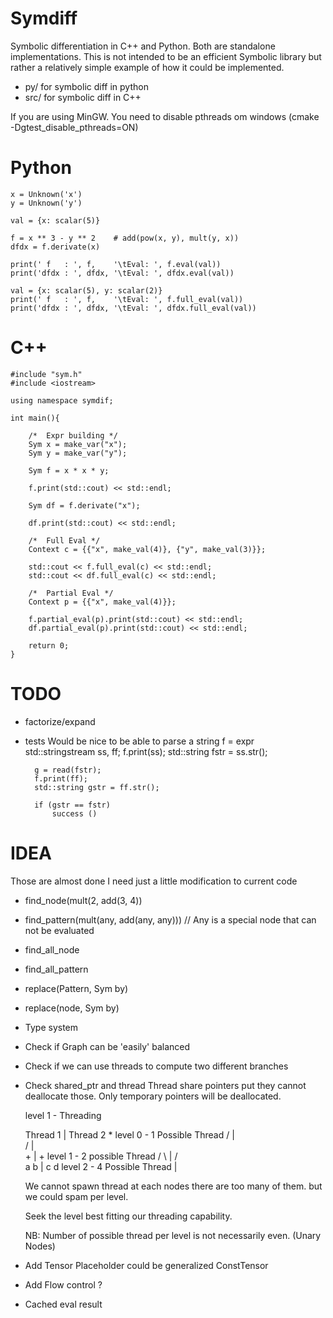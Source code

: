 Symdiff
=======

Symbolic differentiation in C++ and Python. Both are standalone implementations.
This is not intended to be an efficient Symbolic library but rather a
relatively simple example of how it could be implemented.


* py/ for symbolic diff in python
* src/ for symbolic diff in C++

If you are using MinGW. You need to disable pthreads om windows
(cmake -Dgtest_disable_pthreads=ON)

# Python

    x = Unknown('x')
    y = Unknown('y')

    val = {x: scalar(5)}

    f = x ** 3 - y ** 2    # add(pow(x, y), mult(y, x))
    dfdx = f.derivate(x)

    print(' f   : ', f,    '\tEval: ', f.eval(val))
    print('dfdx : ', dfdx, '\tEval: ', dfdx.eval(val))

    val = {x: scalar(5), y: scalar(2)}
    print(' f   : ', f,    '\tEval: ', f.full_eval(val))
    print('dfdx : ', dfdx, '\tEval: ', dfdx.full_eval(val))


# C++

    #include "sym.h"
    #include <iostream>

    using namespace symdif;

    int main(){

        /*  Expr building */
        Sym x = make_var("x");
        Sym y = make_var("y");

        Sym f = x * x * y;

        f.print(std::cout) << std::endl;

        Sym df = f.derivate("x");

        df.print(std::cout) << std::endl;

        /*  Full Eval */
        Context c = {{"x", make_val(4)}, {"y", make_val(3)}};

        std::cout << f.full_eval(c) << std::endl;
        std::cout << df.full_eval(c) << std::endl;

        /*  Partial Eval */
        Context p = {{"x", make_val(4)}};

        f.partial_eval(p).print(std::cout) << std::endl;
        df.partial_eval(p).print(std::cout) << std::endl;

        return 0;
    }

# TODO

* factorize/expand
* tests
    Would be nice to be able to parse a string
        f = expr
        std::stringstream ss, ff;
        f.print(ss);
        std::string fstr = ss.str();

        g = read(fstr);
        f.print(ff);
        std::string gstr = ff.str();

        if (gstr == fstr)
            success ()

# IDEA

Those are almost done I need just a little modification to current code
* find_node(mult(2, add(3, 4))
* find_pattern(mult(any, add(any, any)))    // Any is a special node that can not be evaluated
* find_all_node
* find_all_pattern

* replace(Pattern, Sym by)
* replace(node, Sym by)

* Type system
* Check if Graph can be 'easily' balanced
* Check if we can use threads to compute two different branches
* Check shared_ptr and thread
    Thread share pointers put they cannot deallocate those.
    Only temporary pointers will be deallocated.


     level 1 - Threading

     Thread 1 | Thread 2
              *                 level 0 - 1 Possible Thread
           /  |  \
          /   |   \
         +    |    +            level 1 - 2 possible Thread
       /   \  |  /   \
      a     b | c     d         level 2 - 4 Possible Thread
              |

    We cannot spawn thread at each nodes there are too many of them.
    but we could spam per level.

    Seek the level best fitting our threading capability.

    NB: Number of possible thread per level is not necessarily even. (Unary Nodes)


* Add Tensor
    Placeholder could be generalized
    ConstTensor

* Add Flow control ?

* Cached eval result







